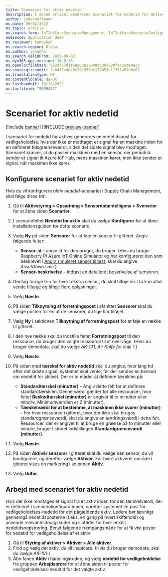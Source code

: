 ```yaml
---
title: Scenariet for aktiv nedetid
description: I denne artikel beskrives scenariet for nedetid for aktiver, hvilket giver dig mulighed for at bruge data til at overvåge tilgængeligheden af aktiverne.
author: johanhoffmann
ms.date: 09/02/2022
ms.topic: article
ms.search.form: IoTIntCoreScenarioManagement, IoTIntCoreScenarioConfigurationWizardV2, EntAssetObjectProductionStop
audience: Application User
ms.reviewer: kamaybac
ms.search.region: Global
ms.author: johanho
ms.search.validFrom: 2022-09-02
ms.dyn365.ops.version: 10.0.30
ms.openlocfilehash: b82d757d1e69203012949bc397220fa42ada4ac2
ms.sourcegitcommit: 3e04f7e4bc0c29c936dc177d5fa11761a58e9a02
ms.translationtype: HT
ms.contentlocale: da-DK
ms.lasthandoff: 10/18/2022
ms.locfileid: "9689423"
---
```

# <a name="the-asset-downtime-scenario"></a>Scenariet for aktiv nedetid

[!include [banner](../includes/banner.md)]
[!INCLUDE [preview-banner](../includes/preview-banner.md)]
<!-- KFM: Preview until further notice -->

I scenariet for nedetid for aktiver genereres en nedetidspost for vedligeholdelse, hvis der ikke er modtaget et signal fra en maskine inden for en defineret tidsgrænseværdi, siden det sidste signal blev modtaget. Scenariet kræver, at du passer maskinen med en sensor, der periodisk sender et signal til Azure IoT Hub, mens maskinen kører, men ikke sender et signal, når maskinen ikke kører.

## <a name="set-up-the-asset-downtime-scenario"></a>Konfigurere scenariet for aktiv nedetid

Hvis du vil konfigurere *aktiv nedetid*-scenariet i Supply Chain Management, skal følge disse trin.

1. Gå til **Aktivstyring \> Opsætning \> Sensordataintelligens \> Svenarier** for at åbne siden **Scenarier**.
2. I scenariefeltet **Nedetid for aktiv** skal du vælge **Konfigurer** for at åbne installationsguiden for dette scenario.
3. Vælg **Ny** på siden **Sensorer** for at føje en sensor til gitteret. Angiv følgende felter:

    - **Sensor-id** – angiv id for den bruger, du bruger. (Hvis du bruger Raspberry PI Azure IoT Online Simulator og har konfigureret den som beskrevet i [Angiv simuleret sensor til test](sdi-set-up-simulated-sensor.md), skal du angive *AssetDownTime*.)
    - **Sensor-beskrivelse** – Indtast en detaljeret beskrivelse af sensoren.

4. Gentag forrige trin for hvert ekstra sensor, du skal tilføje nu. Du kan altid vende tilbage og tilføje flere oplysninger.
5. Vælg **Næste**.
6. På siden **Tilknytning af forretningspost** i afsnittet **Sensorer** skal du vælge posten for en af de sensorer, du lige har tilføjet.
7. Vælg **Ny** i sektionen **Tilknytning af forretningspost** for at føje en række til gitteret.
8. I den nye række skal du indstille feltet **Forretningspost** til den ressource, du bruger den valgte ressource til at overvåge. (Hvis du bruger demodata, skal du vælge *AK-101, Air Knife for linje 1*.)
9. Vælg **Næste**.
10. På siden med **tærskel for aktiv nedetid** skal du angive, hvor lang tid efter det sidste signal, systemet skal vente, før der sendes en besked om nedetid for aktivet. Der er to måder at definere tærsklen på:

    - **Standardtærskel (minutter)** – Angiv dette felt for at definere standardtærsklen. Denne værdi gælder for alle ressourcer, hvor feltet **Beskedtærskel (minutter)** er angivet til to minutter eller mindre. Minimumværdien er *2* (minutter).
    - **Tærskelværdi for at bestemme, at maskinen ikke svarer (minutter)** – For hver ressource i gitteret, hvor der ikke skal bruges standardgrænseværdi, skal du angive en ændringsværdi i dette felt. Ressourcer, der er angivet til at bruge en grænse på to minutter eller mindre, bruger i stedet indstillingen **Standardgrænseværdi (minutter)**.
11. Vælg **Næste**.
12. På siden **Aktivér sensorer** i gitteret skal du vælge den sensor, du vil konfigurere, og derefter vælge **Aktivér**. For hvert aktiveret område i gitteret vises en markering i kolonnen **Aktiv**.
13. Vælg **Udfør**.

## <a name="work-with-the-asset-downtime-scenario"></a>Arbejd med scenariet for aktiv nedetid

Hvis der ikke modtages et signal fra et aktiv inden for den tærskelværdi, der er defineret i scenariokonfigurationen, opretter systemet en post for vedligeholdelses-nedetid for det pågældende aktiv. Ledere bør jævnligt gennemgå nedetidsposterne (f.eks. en gang på hvert skiftehold) og anvende relevante årsagskoder og sluttider for hver enkelt nedetidsregistrering. Benyt følgende fremgangsmåde for at få vist poster for nedetid for vedligeholdelse af et aktiv:

1. Gå til **Styring af aktiver > Aktiver > Alle aktiver**.
2. Find og vælg det aktiv, du vil inspicere. (Hvis du bruger demodata, skal du vælge *AK-101*.)
3. Åbn fanen **Aktiv** i handlingsruden, og vælg **nedetid for vedligeholdelse** fra gruppen **Arbejdsordre** for at åbne siden til poster for vedligeholdelses-nedetid for det valgte aktiv.
